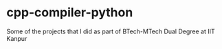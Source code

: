 # cpp-compiler-python
Some of the projects that I did as part of BTech-MTech Dual Degree at IIT Kanpur
